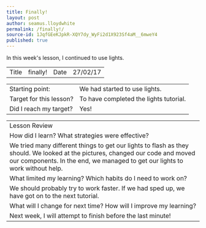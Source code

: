 ```yaml
---
title: Finally!
layout: post
author: seamus.lloydwhite
permalink: /finally!/
source-id: 1JqfGEeKJpkR-XQY7dy_WyFi2d1X923Sf4aM__6mweY4
published: true
---
```

In this week's lesson, I continued to use lights.

<table>
  <tr>
    <td>Title</td>
    <td>finally!</td>
    <td>Date</td>
    <td>27/02/17</td>
  </tr>
</table>


<table>
  <tr>
    <td>Starting point:</td>
    <td>We had started to use lights.</td>
  </tr>
  <tr>
    <td>Target for this lesson?</td>
    <td>To have completed the lights tutorial.</td>
  </tr>
  <tr>
    <td>Did I reach my target? </td>
    <td>Yes!</td>
  </tr>
</table>


<table>
  <tr>
    <td>Lesson Review</td>
  </tr>
  <tr>
    <td>How did I learn? What strategies were effective? </td>
  </tr>
  <tr>
    <td>We tried many different things to get our lights to flash as they should. We looked at the pictures, changed our code and moved our components. In the end, we managed to get our lights to work without help.</td>
  </tr>
  <tr>
    <td>What limited my learning? Which habits do I need to work on? </td>
  </tr>
  <tr>
    <td>We should probably try to work faster. If we had sped up, we have got on to the next tutorial.</td>
  </tr>
  <tr>
    <td>What will I change for next time? How will I improve my learning?</td>
  </tr>
  <tr>
    <td>Next week, I will attempt to finish before the last minute!</td>
  </tr>
</table>


